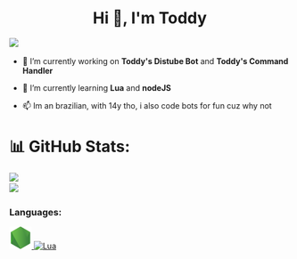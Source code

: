 <h1 align="center">Hi 👋, I'm Toddy</h1>
<p align="left"> <img src="https://komarev.com/ghpvc/?username=ToddyTheNoobDud&label=Profile%20views&color=0e75b6&style=flat%22%20alt=%22ToddyTheNoobDud%22" /> </p>



- 🔭 I’m currently working on **Toddy's Distube Bot** and **Toddy's Command Handler**

- 🌱 I’m currently learning **Lua** and **nodeJS**

- 📫 Im an brazilian, with 14y tho, i also code bots for fun cuz why not


# 📊 GitHub Stats:
![](https://github-readme-streak-stats.herokuapp.com/?user=ToddyTheNoobDud&theme=dark&hide_border=false)<br/>
![](https://github-readme-stats.vercel.app/api?username=ToddyTheNoobDud&show_icons=true&locale=en&theme=dark)<br/>

<h3 align="left">Languages:</h3> </a> <a href="https://developer.mozilla.org/en-US/docs/Glossary/Node.js" target="_blank" rel="noreferrer"> <img src="https://raw.githubusercontent.com/devicons/devicon/master/icons/nodejs/nodejs-original.svg" alt="node.js" width="40" height="40"/> </a> <a href="https://www.lua.org/" target="_blank" rel="noreferrer"> <img src="https://upload.wikimedia.org/wikipedia/commons/thumb/c/cf/Lua-Logo.svg/1200px-Lua-Logo.svg.png" alt="Lua" width="40" height="40"/> </a> </p>
